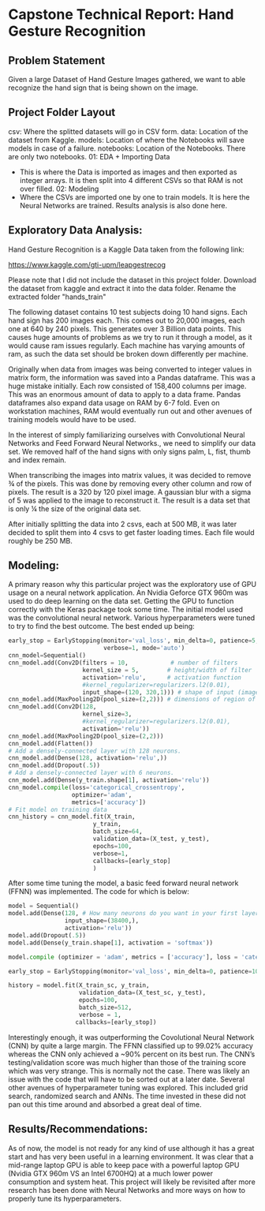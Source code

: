 # Capstone Technical Report: Hand Gesture Recognition


## Problem Statement
Given a large Dataset of Hand Gesture Images gathered, we want to able recognize the hand sign that is being shown on the image.

## Project Folder Layout

csv: Where the splitted datasets will go in CSV form.
data: Location of the dataset from Kaggle.
models: Location of where the Notebooks will save models in case of a failure.
notebooks: Location of the Notebooks.
There are only two notebooks.
01: EDA + Importing Data
- This is where the Data is imported as images and then exported as integer arrays. It is then split into 4 different CSVs so that RAM is not over filled.
02: Modeling
- Where the CSVs are imported one by one to train models. It is here the Neural Networks are trained. Results analysis is also done here.

## Exploratory Data Analysis:
Hand Gesture Recognition is a Kaggle Data taken from the following link:

https://www.kaggle.com/gti-upm/leapgestrecog

Please note that I did not include the dataset in this project folder. Download the dataset from kaggle and extract it into the data folder. Rename the extracted folder "hands_train"


The following dataset contains 10 test subjects doing 10 hand signs. Each hand sign has 200 images each. This comes out to 20,000 images, each one at 640 by 240 pixels. This generates over 3 Billion data points. This causes huge amounts of problems as we try to run it through a model, as it would cause ram issues regularly. Each machine has varying amounts of ram, as such the data set should be broken down differently per machine.

Originally when data from images was being converted to integer values in matrix form, the information was saved into a Pandas dataframe. This was a huge mistake initially. Each row consisted of 158,400 columns per image. This was an enormous amount of data to apply to a data frame. Pandas dataframes also expand data usage on RAM by 6-7 fold. Even on workstation machines, RAM would eventually run out and other avenues of training models would have to be used. 
    
In the interest of simply familiarizing ourselves with Convolutional Neural Networks and Feed Forward Neural Networks., we need to simplify our data set. We removed half of the hand signs with only signs palm, L, fist, thumb and index remain.

When transcribing the images into matrix values, it was decided to remove ¾ of the pixels. This was done by removing every other column and row of pixels. The result is a 320 by 120 pixel image. A gaussian blur with a sigma of 5 was applied to the image to reconstruct it. The result is a data set that is only ¼ the size of the original data set. 

After initially splitting the data into 2 csvs, each at 500 MB, it was later decided to split them into 4 csvs to get faster loading times. Each file would roughly be 250 MB. 


## Modeling:

A primary reason why this particular project was the exploratory use of GPU usage on a neural network application. An Nvidia Geforce GTX 960m was used to do deep learning on the data set. Getting the GPU to function correctly with the Keras package took some time. 
The initial model used was the convolutional neural network. Various hyperparameters were tuned to try to find the best outcome. The best ended up being:

```PYTHON
early_stop = EarlyStopping(monitor='val_loss', min_delta=0, patience=5, 
                           verbose=1, mode='auto')
cnn_model=Sequential()
cnn_model.add(Conv2D(filters = 10,            # number of filters
                     kernel_size = 5,        # height/width of filter
                     activation='relu',      # activation function 
                     #kernel_regularizer=regularizers.l2(0.01),
                     input_shape=(120, 320,1))) # shape of input (image)
cnn_model.add(MaxPooling2D(pool_size=(2,2))) # dimensions of region of pooling
cnn_model.add(Conv2D(128,
                     kernel_size=3,
                     #kernel_regularizer=regularizers.l2(0.01),
                     activation='relu'))
cnn_model.add(MaxPooling2D(pool_size=(2,2)))
cnn_model.add(Flatten())
# Add a densely-connected layer with 128 neurons.
cnn_model.add(Dense(128, activation='relu',))
cnn_model.add(Dropout(.5))
# Add a densely-connected layer with 6 neurons.
cnn_model.add(Dense(y_train.shape[1], activation='relu'))
cnn_model.compile(loss='categorical_crossentropy',
                  optimizer='adam',
                  metrics=['accuracy'])
# Fit model on training data
cnn_history = cnn_model.fit(X_train,
                        y_train,
                        batch_size=64,
                        validation_data=(X_test, y_test),
                        epochs=100,
                        verbose=1,
                        callbacks=[early_stop]
                        )
```

After some time tuning the model, a basic feed forward neural network (FFNN) was implemented. The code for which is below:

```PYTHON
model = Sequential()
model.add(Dense(128, # How many neurons do you want in your first layer.
                input_shape=(38400,),
                activation='relu'))
model.add(Dropout(.5))
model.add(Dense(y_train.shape[1], activation = 'softmax'))

model.compile (optimizer = 'adam', metrics = ['accuracy'], loss = 'categorical_crossentropy')

early_stop = EarlyStopping(monitor='val_loss', min_delta=0, patience=10, verbose=1, mode='auto')

history = model.fit(X_train_sc, y_train, 
                    validation_data=(X_test_sc, y_test), 
                    epochs=100, 
                    batch_size=512,
                    verbose = 1,
                   callbacks=[early_stop])
```



Interestingly enough, it was outperforming the Covolutional Neural Network (CNN) by quite a large margin. The FFNN classified up to 99.02% accuracy whereas the CNN only achieved a ~90% percent on its best run. The CNN’s testing/validation score was much higher than those of the training score which was very strange. This is normally not the case. There was likely an issue with the code that will have to be sorted out at a later date. 
Several other avenues of hyperparameter tuning was explored. This included grid search, randomized search and ANNs. The time invested in these did not pan out this time around and absorbed a great deal of time. 


## Results/Recommendations:

As of now, the model is not ready for any kind of use although it has a great start and has very been useful in a learning environment. It was clear that a mid-range laptop GPU is able to keep pace with a powerful laptop GPU (Nvidia GTX 960m VS an Intel 6700HQ) at a much lower power consumption and system heat. This project will likely be revisited after more research has been done with Neural Networks and more ways on how to properly tune its hyperparameters. 

